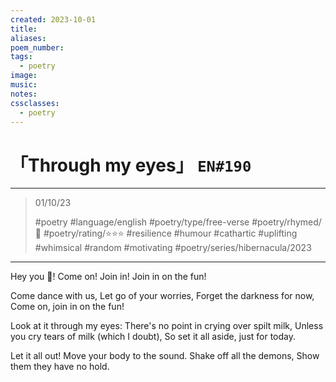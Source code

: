 ```yaml
---
created: 2023-10-01
title:
aliases:
poem_number:
tags:
  - poetry
image:
music:
notes:
cssclasses:
  - poetry
---
```

# 「Through my eyes」 `EN#190`

---

> 01/10/23
> 
> #poetry 
> #language/english 
> #poetry/type/free-verse 
> #poetry/rhymed/🔴 
> #poetry/rating/⭐⭐⭐ 
> #resilience #humour #cathartic #uplifting #whimsical #random #motivating #poetry/series/hibernacula/2023 

---

Hey you 🫵!
Come on! Join in!
Join in on the fun!

Come dance with us,
Let go of your worries,
Forget the darkness for now,
Come on, join in on the fun!

Look at it through my eyes:
There's no point in crying over spilt milk,
Unless you cry tears of milk (which I doubt),
So set it all aside, just for today.

Let it all out!
Move your body to the sound.
Shake off all the demons,
Show them they have no hold.